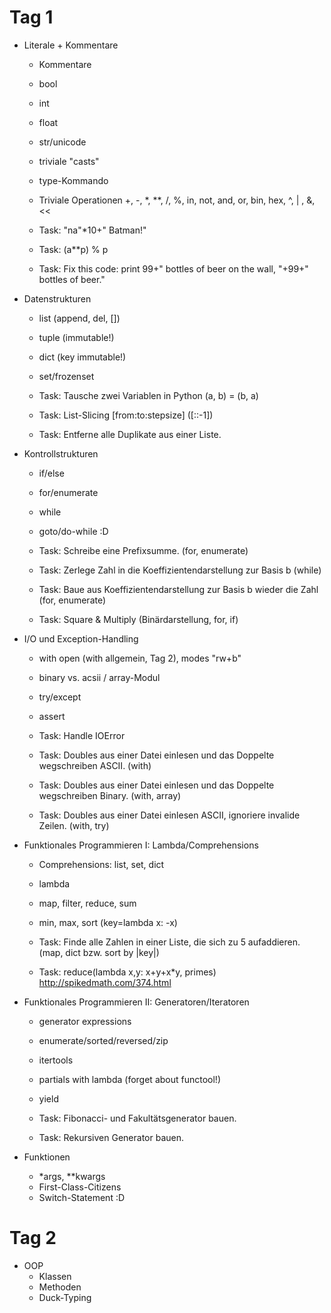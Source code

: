 Tag 1
=====

- Literale + Kommentare
  - Kommentare
  - bool
  - int
  - float
  - str/unicode
  - triviale "casts"
  - type-Kommando
  - Triviale Operationen +, -, *, **, /, %, in, not, and, or, bin, hex, ^, | , &, <<
  
  - Task: "na"*10+" Batman!"
  - Task: (a**p) % p
  - Task: Fix this code: print 99+" bottles of beer on the wall, "+99+" bottles of beer."
  
- Datenstrukturen
  - list  (append, del, [])
  - tuple (immutable!)
  - dict  (key immutable!)
  - set/frozenset
  
  - Task: Tausche zwei Variablen in Python (a, b) = (b, a)
  - Task: List-Slicing \[from:to:stepsize\] (\[::-1\])
  - Task: Entferne alle Duplikate aus einer Liste.

- Kontrollstrukturen
  - if/else
  - for/enumerate
  - while
  - goto/do-while :D

  - Task: Schreibe eine Prefixsumme. (for, enumerate)
  - Task: Zerlege Zahl in die Koeffizientendarstellung zur Basis b (while)
  - Task: Baue aus Koeffizientendarstellung zur Basis b wieder die Zahl (for, enumerate)
  - Task: Square & Multiply (Binärdarstellung, for, if)

- I/O und Exception-Handling
  - with open (with allgemein, Tag 2), modes "rw+b"
  - binary vs. acsii / array-Modul
  - try/except
  - assert  

  - Task: Handle IOError
  - Task: Doubles aus einer Datei einlesen und das Doppelte wegschreiben ASCII. (with)
  - Task: Doubles aus einer Datei einlesen und das Doppelte wegschreiben Binary. (with, array)
  - Task: Doubles aus einer Datei einlesen ASCII, ignoriere invalide Zeilen. (with, try)

- Funktionales Programmieren I: Lambda/Comprehensions

  - Comprehensions: list, set, dict
  - lambda 
  - map, filter, reduce, sum
  - min, max, sort (key=lambda x: -x)

  - Task: Finde alle Zahlen in einer Liste, die sich zu 5 aufaddieren. (map, dict bzw. sort by |key|)
  - Task: reduce(lambda x,y: x+y+x*y, primes) http://spikedmath.com/374.html

- Funktionales Programmieren II: Generatoren/Iteratoren
  - generator expressions
  - enumerate/sorted/reversed/zip
  - itertools
  - partials with lambda (forget about functool!)
  - yield
  
  - Task: Fibonacci- und Fakultätsgenerator bauen.
  - Task: Rekursiven Generator bauen.
  
- Funktionen
  - *args, **kwargs
  - First-Class-Citizens
  - Switch-Statement :D

Tag 2
=====

- OOP
  - Klassen
  - Methoden
  - Duck-Typing


